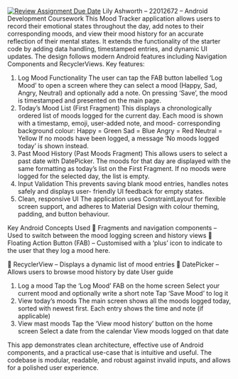 [![Review Assignment Due Date](https://classroom.github.com/assets/deadline-readme-button-22041afd0340ce965d47ae6ef1cefeee28c7c493a6346c4f15d667ab976d596c.svg)](https://classroom.github.com/a/DS3PLs8n)
Lily Ashworth – 22012672 – Android Development Coursework
This Mood Tracker application allows users to record their emotional states throughout the
day, add notes to their corresponding moods, and view their mood history for an accurate
reflection of their mental states. It extends the functionality of the starter code by adding data
handling, timestamped entries, and dynamic UI updates. The design follows modern Android
features including Navigation Components and RecyclerViews.
Key features:
1. Log Mood Functionality
   The user can tap the FAB button labelled ‘Log Mood’ to open a screen where they
   can select a mood (Happy, Sad, Angry, Neutral) and optionally add a note.
   On pressing ‘Save’, the mood is timestamped and presented on the main page.
2. Today’s Mood List (First Fragment)
   This displays a chronologically ordered list of moods logged for the current day.
   Each mood is shown with a timestamp, emoji, user-added note, and mood-
   corresponding background colour:
   Happy = Green
   Sad = Blue
   Angry = Red
   Neutral = Yellow
   If no moods have been logged, a message ‘No moods logged today’ is shown
   instead.
3. Past Mood History (Past Moods Fragment)
   This allows users to select a past date with DatePicker.
   The moods for that day are displayed with the same formatting as today’s list on the
   First Fragment.
   If no moods were logged for the selected day, the list is empty.
4. Input Validation
   This prevents saving blank mood entries, handles notes safely and displays user-
   friendly UI feedback for empty states.
5. Clean, responsive UI
   The application uses ConstraintLayout for flexible screen support, and adheres to
   Material Design with colour theming, padding, and button behaviour.

Key Android Concepts Used
 Fragments and navigation components – Used to switch between the mood logging
screen and history views
 Floating Action Button (FAB) – Customised with a ‘plus’ icon to indicate to the user that
they log a mood here.

 RecyclerView – Displays a dynamic list of mood entries
 DatePicker – Allows users to browse mood history by date
User guide
1. Log a mood
   Tap the ‘Log Mood’ FAB on the home screen
   Select your current mood and optionally write a short note
   Tap ‘Save Mood’ to log it
2. View today’s moods
   The main screen shows all the moods logged today, sorted with newest first.
   Each entry shows the time and note (if applicable)
3. View mast moods
   Tap the ‘View mood history’ button on the home screen
   Select a date from the calendar
   View moods logged on that date

This app demonstrates clean architecture, effective use of Android components, and a
practical use-case that is intuitive and useful. The codebase is modular, readable, and
robust against invalid inputs, and allows for a polished user experience.

